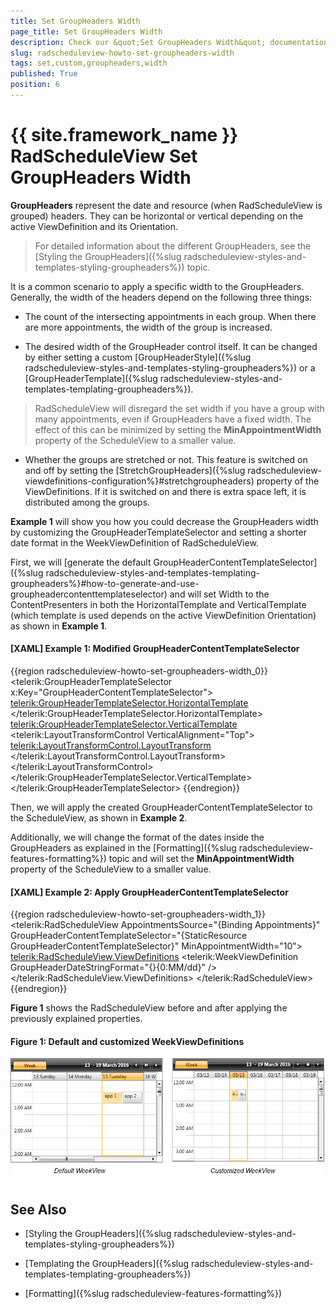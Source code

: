 ```yaml
---
title: Set GroupHeaders Width
page_title: Set GroupHeaders Width
description: Check our &quot;Set GroupHeaders Width&quot; documentation article for the RadScheduleView {{ site.framework_name }} control.
slug: radscheduleview-howto-set-groupheaders-width
tags: set,custom,groupheaders,width
published: True
position: 6
---
```


# {{ site.framework_name }} RadScheduleView Set GroupHeaders Width

__GroupHeaders__ represent the date and resource (when RadScheduleView is grouped) headers. They can be horizontal or vertical depending on the active ViewDefinition and its Orientation. 

>For detailed information about the different GroupHeaders, see the [Styling the GroupHeaders]({%slug radscheduleview-styles-and-templates-styling-groupheaders%}) topic.    

It is a common scenario to apply a specific width to the GroupHeaders. Generally, the width of the headers depend on the following three things:

* The count of the intersecting appointments in each group. When there are more appointments, the width of the group is increased. 

* The desired width of the GroupHeader control itself. It can be changed by either setting a custom [GroupHeaderStyle]({%slug radscheduleview-styles-and-templates-styling-groupheaders%}) or a [GroupHeaderTemplate]({%slug radscheduleview-styles-and-templates-templating-groupheaders%}).

>RadScheduleView will disregard the set width if you have a group with many appointments, even if GroupHeaders have a fixed width. The effect of this can be minimized by setting the __MinAppointmentWidth__ property of the ScheduleView to a smaller value.

* Whether the groups are stretched or not. This feature is switched on and off by setting the [StretchGroupHeaders]({%slug radscheduleview-viewdefinitions-configuration%}#stretchgroupheaders) property of the ViewDefinitions. If it is switched on and there is extra space left, it is distributed among the groups.

__Example 1__ will show you how you could decrease the GroupHeaders width by customizing the GroupHeaderTemplateSelector and setting a shorter date format in the WeekViewDefinition of RadScheduleView.

First, we will [generate the default GroupHeaderContentTemplateSelector]({%slug radscheduleview-styles-and-templates-templating-groupheaders%}#how-to-generate-and-use-groupheadercontenttemplateselector) and will set Width to the ContentPresenters in both the HorizontalTemplate and VerticalTemplate (which template is used depends on the active ViewDefinition Orientation) as shown in __Example 1__.

#### __[XAML] Example 1: Modified GroupHeaderContentTemplateSelector__

{{region radscheduleview-howto-set-groupheaders-width_0}}
	<telerik:GroupHeaderTemplateSelector x:Key="GroupHeaderContentTemplateSelector">
		<telerik:GroupHeaderTemplateSelector.HorizontalTemplate>
			<DataTemplate>
				<ContentPresenter Content="{Binding FormattedName}" Height="16" Margin="2" Width="30" />
			</DataTemplate>
		</telerik:GroupHeaderTemplateSelector.HorizontalTemplate>
		<telerik:GroupHeaderTemplateSelector.VerticalTemplate>
            <DataTemplate>
                <telerik:LayoutTransformControl VerticalAlignment="Top">
					<telerik:LayoutTransformControl.LayoutTransform>
						<RotateTransform Angle="-90" />
                    </telerik:LayoutTransformControl.LayoutTransform>
					<ContentPresenter Content="{Binding FormattedName}" Margin="2" Width="30" Height="16"  />
				</telerik:LayoutTransformControl>
			</DataTemplate>
		</telerik:GroupHeaderTemplateSelector.VerticalTemplate>
	</telerik:GroupHeaderTemplateSelector>
{{endregion}}

Then, we will apply the created GroupHeaderContentTemplateSelector to the ScheduleView, as shown in __Example 2__.

Additionally, we will change the format of the dates inside the GroupHeaders as explained in the [Formatting]({%slug radscheduleview-features-formatting%}) topic and will set the __MinAppointmentWidth__ property of the ScheduleView to a smaller value.

#### __[XAML] Example 2: Apply GroupHeaderContentTemplateSelector__

{{region radscheduleview-howto-set-groupheaders-width_1}}
	<telerik:RadScheduleView AppointmentsSource="{Binding Appointments}" 
            GroupHeaderContentTemplateSelector="{StaticResource GroupHeaderContentTemplateSelector}"
			MinAppointmentWidth="10">		
		<telerik:RadScheduleView.ViewDefinitions>
                <telerik:WeekViewDefinition  GroupHeaderDateStringFormat="{}{0:MM/dd}" />           
		</telerik:RadScheduleView.ViewDefinitions>
	</telerik:RadScheduleView>
{{endregion}}

__Figure 1__ shows the RadScheduleView before and after applying the previously explained properties.

#### __Figure 1: Default and customized WeekViewDefinitions__
![{{ site.framework_name }} RadScheduleView Default and customized WeekViewDefinitions](images/radscheduleview_howto_setgroupheaderswidth_0.png)

## See Also

 * [Styling the GroupHeaders]({%slug radscheduleview-styles-and-templates-styling-groupheaders%})

 * [Templating the GroupHeaders]({%slug radscheduleview-styles-and-templates-templating-groupheaders%})
 
 * [Formatting]({%slug radscheduleview-features-formatting%})

